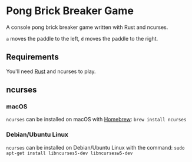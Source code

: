 # Pong Brick Breaker Game

A console pong brick breaker game written with Rust and ncurses.

`a` moves the paddle to the left, `d` moves the paddle to the right.

## Requirements

You'll need [Rust](https://www.rust-lang.org/tools/install) and ncurses to play.

## ncurses

### macOS

`ncurses` can be installed on macOS with [Homebrew](https://brew.sh/): `brew install ncurses`

### Debian/Ubuntu Linux

`ncurses` can be installed on Debian/Ubuntu Linux with the command: `sudo apt-get install libncurses5-dev libncursesw5-dev`

